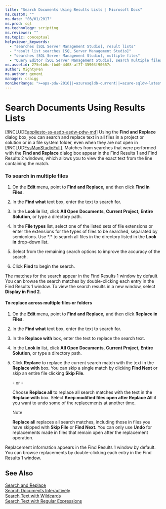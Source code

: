 ```yaml
---
title: "Search Documents Using Results Lists | Microsoft Docs"
ms.custom: ""
ms.date: "03/01/2017"
ms.prod: sql
ms.technology: scripting
ms.reviewer: ""
ms.topic: conceptual
helpviewer_keywords: 
  - "searches [SQL Server Management Studio], result lists"
  - "result list searches [SQL Server Management Studio]"
  - "searches [SQL Server Management Studio], multiple files"
  - "Query Editor [SQL Server Management Studio], search multiple files"
ms.assetid: 275e1b6c-fbd0-4408-af77-35903f90657c
author: MightyPen
ms.author: genemi
manager: craigg
monikerRange: ">=aps-pdw-2016||=azuresqldb-current||=azure-sqldw-latest||>=sql-server-2016||=sqlallproducts-allversions||>=sql-server-linux-2017||=azuresqldb-mi-current"
---
```

# Search Documents Using Results Lists
[!INCLUDE[appliesto-ss-asdb-asdw-pdw-md](../../includes/appliesto-ss-asdb-asdw-pdw-md.md)]
  Using the **Find and Replace** dialog box, you can search and replace text in all files in a project or solution or in a file system folder, even when they are not open in [!INCLUDE[ssManStudioFull](../../includes/ssmanstudiofull-md.md)]. Matches from searches that were performed with the **Find and Replace** dialog box appear in the Find Results 1 and Find Results 2 windows, which allows you to view the exact text from the line containing the match.  
  
### To search in multiple files  
  
1.  On the **Edit** menu, point to **Find and Replace,** and then click **Find in Files**.  
  
2.  In the **Find what** text box, enter the text to search for.  
  
3.  In the **Look in** list, click **All Open Documents**, **Current Project**, **Entire Solution**, or type a directory path.  
  
4.  In the **File types** list, select one of the listed sets of file extensions or enter the extensions for the types of files to be searched, separated by semicolons. Use \*.\* to search all files in the directory listed in the **Look in** drop-down list.  
  
5.  Select from the remaining search options to improve the accuracy of the search.  
  
6.  Click **Find** to begin the search.  
  
 The matches for the search appear in the Find Results 1 window by default. You can browse the search matches by double-clicking each entry in the Find Results 1 window. To view the search results in a new window, select **Display in Find 2**.  
  
#### To replace across multiple files or folders  
  
1.  On the **Edit** menu, point to **Find and Replace,** and then click **Replace in Files**.  
  
2.  In the **Find what** text box, enter the text to search for.  
  
3.  In the **Replace with** box, enter the text to replace the search text.  
  
4.  In the **Look in** list, click **All Open Documents**, **Current Project**, **Entire Solution**, or type a directory path.  
  
5.  Click **Replace** to replace the current search match with the text in the **Replace with** box. You can skip a single match by clicking **Find Next** or skip an entire file clicking **Skip File**.  
  
     \- or -  
  
     Choose **Replace all** to replace all search matches with the text in the **Replace with** box. Select **Keep modified files open after Replace All** if you want to undo some of the replacements at another time.  
  
    > [!NOTE]  
    >  **Replace all** replaces all search matches, including those in files you have skipped with **Skip File** or **Find Next**. You can only use **Undo** for replacements made in files that remain open after the replacement operation.  
  
 Replacement information appears in the Find Results 1 window by default. You can browse replacements by double-clicking each entry in the Find Results 1 window.  
  
## See Also  
 [Search and Replace](../../relational-databases/scripting/search-and-replace.md)   
 [Search Documents Interactively](../../relational-databases/scripting/search-documents-interactively.md)   
 [Search Text with Wildcards](../../relational-databases/scripting/search-text-with-wildcards.md)   
 [Search Text with Regular Expressions](../../relational-databases/scripting/search-text-with-regular-expressions.md)  
  
  

